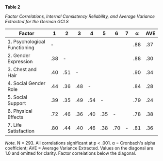 **Table 2**

*Factor Correlations, Internal Consistency Reliability, and Average Variance Extracted for the German GCLS*

| Factor | 1 | 2 | 3 | 4 | 5 | 6 | 7 | α | AVE |
|--------|---|---|---|---|---|---|---|---|-----|
| 1. Psychological Functioning | - |   |   |   |   |   |   | .88 | .37 |
| 2. Gender Expression | .38 | - |   |   |   |   |   | .88 | .30 |
| 3. Chest and Hair | .40 | .51 | - |   |   |   |   | .90 | .34 |
| 4. Social Gender Role | .44 | .36 | .48 | - |   |   |   | .84 | .28 |
| 5. Social Support | .39 | .35 | .49 | .54 | - |   |   | .79 | .24 |
| 6. Physical Effects | .72 | .46 | .36 | .40 | .35 | - |   | .78 | .38 |
| 7. Life Satisfaction | .80 | .44 | .40 | .46 | .38 | .70 | - | .81 | .36 |

*Note.* N = 293. All correlations significant at p < .001. α = Cronbach's alpha coefficient; AVE = Average Variance Extracted. Values on the diagonal are 1.0 and omitted for clarity. Factor correlations below the diagonal. 